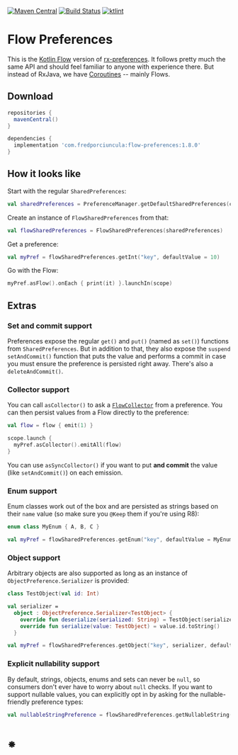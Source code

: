 [![Maven Central](https://maven-badges.herokuapp.com/maven-central/com.fredporciuncula/flow-preferences/badge.svg)](https://maven-badges.herokuapp.com/maven-central/com.fredporciuncula/flow-preferences)
[![Build Status](https://github.com/tfcporciuncula/flow-preferences/workflows/CI/badge.svg)](https://github.com/tfcporciuncula/flow-preferences/actions?query=workflow%3ACI)
[![ktlint](https://img.shields.io/badge/code%20style-%E2%9D%A4-FF4081.svg)](https://ktlint.github.io/)

# Flow Preferences

This is the [Kotlin Flow](https://kotlinlang.org/docs/reference/coroutines/flow.html) version of 
[rx-preferences](https://github.com/f2prateek/rx-preferences). It follows pretty much the same API and 
should feel familiar to anyone with experience there. But instead of RxJava, 
we have [Coroutines](https://kotlinlang.org/docs/reference/coroutines/coroutines-guide.html) -- mainly Flows.

## Download

```groovy
repositories {
  mavenCentral()
}

dependencies {
  implementation 'com.fredporciuncula:flow-preferences:1.8.0'
}
```

## How it looks like

Start with the regular `SharedPreferences`:

```kotlin
val sharedPreferences = PreferenceManager.getDefaultSharedPreferences(context)
```

Create an instance of `FlowSharedPreferences` from that:

```kotlin
val flowSharedPreferences = FlowSharedPreferences(sharedPreferences)
```

Get a preference:

```kotlin
val myPref = flowSharedPreferences.getInt("key", defaultValue = 10)
```

Go with the Flow:

```kotlin
myPref.asFlow().onEach { print(it) }.launchIn(scope)

```

## Extras

### Set and commit support

Preferences expose the regular `get()` and `put()` (named as `set()`) functions from `SharedPreferences`. 
But in addition to that, they also expose the `suspend` `setAndCommit()` function that puts the value and performs a
commit in case you must ensure the preference is persisted right away. There's also a `deleteAndCommit()`.

### Collector support

You can call `asCollector()` to ask a 
[`FlowCollector`](https://kotlin.github.io/kotlinx.coroutines/kotlinx-coroutines-core/kotlinx.coroutines.flow/-flow-collector/) 
from a preference. You can then persist values from a Flow directly to the preference:

```kotlin
val flow = flow { emit(1) }

scope.launch {
  myPref.asCollector().emitAll(flow)
}
```

You can use `asSyncCollector()` if you want to put **and commit** the value (like `setAndCommit()`) on each emission.

### Enum support

Enum classes work out of the box and are persisted as strings based on their `name` value (so make sure you `@Keep` them 
if you're using R8):

```kotlin
enum class MyEnum { A, B, C }

val myPref = flowSharedPreferences.getEnum("key", defaultValue = MyEnum.A)
```

### Object support

Arbitrary objects are also supported as long as an instance of `ObjectPreference.Serializer` is provided:

```kotlin
class TestObject(val id: Int)

val serializer =
  object : ObjectPreference.Serializer<TestObject> {
    override fun deserialize(serialized: String) = TestObject(serialized.toInt())
    override fun serialize(value: TestObject) = value.id.toString()
  }

val myPref = flowSharedPreferences.getObject("key", serializer, defaultValue = TestObject(0))
```

### Explicit nullability support

By default, strings, objects, enums and sets can never be `null`, so consumers don't ever have to worry about 
`null` checks. If you want to support nullable values, you can explicitly opt in by asking for the 
nullable-friendly preference types:

```kotlin
val nullableStringPreference = flowSharedPreferences.getNullableString("key", defaultValue = null)
```

# ⁕
